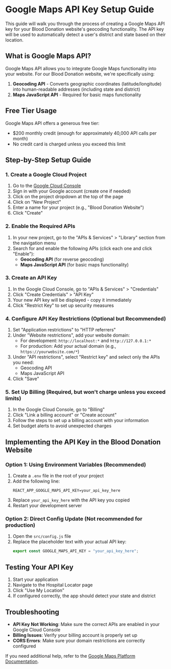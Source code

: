 # Google Maps API Key Setup Guide

This guide will walk you through the process of creating a Google Maps API key for your Blood Donation website's geocoding functionality. The API key will be used to automatically detect a user's district and state based on their location.

## What is Google Maps API?

Google Maps API allows you to integrate Google Maps functionality into your website. For our Blood Donation website, we're specifically using:

1. **Geocoding API** - Converts geographic coordinates (latitude/longitude) into human-readable addresses (including state and district)
2. **Maps JavaScript API** - Required for basic maps functionality

## Free Tier Usage

Google Maps API offers a generous free tier:
- $200 monthly credit (enough for approximately 40,000 API calls per month)
- No credit card is charged unless you exceed this limit

## Step-by-Step Setup Guide

### 1. Create a Google Cloud Project

1. Go to the [Google Cloud Console](https://console.cloud.google.com/)
2. Sign in with your Google account (create one if needed)
3. Click on the project dropdown at the top of the page
4. Click on "New Project"
5. Enter a name for your project (e.g., "Blood Donation Website")
6. Click "Create"

### 2. Enable the Required APIs

1. In your new project, go to the "APIs & Services" > "Library" section from the navigation menu
2. Search for and enable the following APIs (click each one and click "Enable"):
   - **Geocoding API** (for reverse geocoding)
   - **Maps JavaScript API** (for basic maps functionality)

### 3. Create an API Key

1. In the Google Cloud Console, go to "APIs & Services" > "Credentials"
2. Click "Create Credentials" > "API Key"
3. Your new API key will be displayed - copy it immediately
4. Click "Restrict Key" to set up security measures

### 4. Configure API Key Restrictions (Optional but Recommended)

1. Set "Application restrictions" to "HTTP referrers"
2. Under "Website restrictions", add your website domain:
   - For development: `http://localhost:*` and `http://127.0.0.1:*`
   - For production: Add your actual domain (e.g., `https://yourwebsite.com/*`)
3. Under "API restrictions", select "Restrict key" and select only the APIs you need:
   - Geocoding API
   - Maps JavaScript API
4. Click "Save"

### 5. Set Up Billing (Required, but won't charge unless you exceed limits)

1. In the Google Cloud Console, go to "Billing"
2. Click "Link a billing account" or "Create account"
3. Follow the steps to set up a billing account with your information
4. Set budget alerts to avoid unexpected charges

## Implementing the API Key in the Blood Donation Website

### Option 1: Using Environment Variables (Recommended)

1. Create a `.env` file in the root of your project
2. Add the following line:
   ```
   REACT_APP_GOOGLE_MAPS_API_KEY=your_api_key_here
   ```
3. Replace `your_api_key_here` with the API key you copied
4. Restart your development server

### Option 2: Direct Config Update (Not recommended for production)

1. Open the `src/config.js` file
2. Replace the placeholder text with your actual API key:
   ```javascript
   export const GOOGLE_MAPS_API_KEY = "your_api_key_here";
   ```

## Testing Your API Key

1. Start your application
2. Navigate to the Hospital Locator page
3. Click "Use My Location"
4. If configured correctly, the app should detect your state and district

## Troubleshooting

- **API Key Not Working**: Make sure the correct APIs are enabled in your Google Cloud Console
- **Billing Issues**: Verify your billing account is properly set up
- **CORS Errors**: Make sure your domain restrictions are correctly configured

If you need additional help, refer to the [Google Maps Platform Documentation](https://developers.google.com/maps/documentation). 